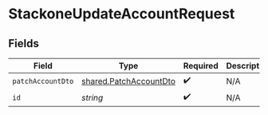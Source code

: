 # StackoneUpdateAccountRequest


## Fields

| Field                                                                   | Type                                                                    | Required                                                                | Description                                                             |
| ----------------------------------------------------------------------- | ----------------------------------------------------------------------- | ----------------------------------------------------------------------- | ----------------------------------------------------------------------- |
| `patchAccountDto`                                                       | [shared.PatchAccountDto](../../../sdk/models/shared/patchaccountdto.md) | :heavy_check_mark:                                                      | N/A                                                                     |
| `id`                                                                    | *string*                                                                | :heavy_check_mark:                                                      | N/A                                                                     |